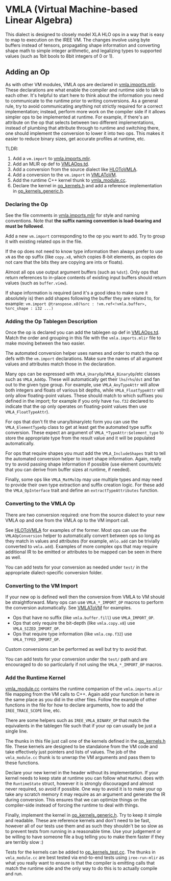 # VMLA (Virtual Machine-based Linear Algebra)

This dialect is designed to closely model XLA HLO ops in a way that is easy to
map to execution on the IREE VM. The changes involve using byte buffers instead
of tensors, propagating shape information and converting shape math to simple
integer arithmetic, and legalizing types to supported values (such as 1bit bools
to 8bit integers of 0 or 1).

## Adding an Op

As with other VM modules, VMLA ops are declared in
[vmla.imports.mlir](/iree/compiler/Dialect/VMLA/vmla.imports.mlir). These
declarations are what enable the compiler and runtime side to talk to each
other. It's helpful to start here to think about the information you need to
communicate to the runtime prior to writing conversions. As a general rule, try
to avoid communicating anything not strictly required for a correct
implementation; instead, perform more work on the compiler side if it allows
simpler ops to be implemented at runtime. For example, if there's an attribute
on the op that selects between two different implementations, instead of
plumbing that attribute through to runtime and switching there, one should
implement the conversion to lower it into two ops. This makes it easier to
reduce binary sizes, get accurate profiles at runtime, etc.

TLDR:

1.  Add a `vm.import` to
    [vmla.imports.mlir](/iree/compiler/Dialect/VMLA/vmla.imports.mlir).
2.  Add an MLIR op def to
    [VMLAOps.td](/iree/compiler/Dialect/VMLA/IR/VMLAOps.td).
3.  Add a conversion from the source dialect like
    [HLOToVMLA](/iree/compiler/Dialect/VMLA/Conversion/HLOToVMLA/).
4.  Add a conversion to the `vm.import` in
    [VMLAToVM](/iree/compiler/Dialect/VMLA/Conversion/VMLAToVM/).
5.  Add the runtime C++ kernel thunk to
    [vmla_module.cc](/iree/hal/vmla/vmla_module.cc).
6.  Declare the kernel in [op_kernels.h](/iree/modules/vmla/op_kernels.h) and add a
    reference implementation in
    [op_kernels_generic.h](/iree/modules/vmla/op_kernels_generic.h).

### Declaring the Op

See the file comments in
[vmla.imports.mlir](/iree/compiler/Dialect/VMLA/vmla.imports.mlir) for style and
naming conventions. Note that **the suffix naming convention is load-bearing and
must be followed**.

Add a new `vm.import` corresponding to the op you want to add. Try to group it
with existing related ops in the file.

If the op does not need to know type information then always prefer to use `xN`
as the op suffix (like `copy.x8`, which copies 8-bit elements, as copies do not
care that the bits they are copying are ints or floats).

Almost all ops use output argument buffers (such as `%dst`). Only ops that
return references to in-place contents of existing input buffers should return
values (such as `buffer.view`).

If shape information is required (and it's a good idea to make sure it
absolutely is) then add shapes following the buffer they are related to, for
example: `vm.import @transpose.x8(%src : !vm.ref<!vmla.buffer>, %src_shape : i32
...)`

### Adding the Op Tablegen Description

Once the op is declared you can add the tablegen op def in
[VMLAOps.td](/iree/compiler/Dialect/VMLA/IR/VMLAOps.td). Match the order and
grouping in this file with the `vmla.imports.mlir` file to make moving between
the two easier.

The automated conversion helper uses names and order to match the op defs with
the `vm.import` declarations. Make sure the names of all argument values and
attributes match those in the declaration.

Many ops can be expressed with `VMLA_UnaryOp`/`VMLA_BinaryOp`/etc classes such
as `VMLA_AddOp`. These will automatically get their `lhs`/`rhs`/`dst` and fan
out to the given type group. For example, use `VMLA_AnyTypeAttr` will allow both
integers and floats of various bit depths, while `VMLA_FloatTypeAttr` will only
allow floating-point values. These should match to which suffixes you defined in
the import; for example if you only have `foo.f32` declared to indicate that the
op only operates on floating-point values then use `VMLA_FloatTypeAttr`).

For ops that don't fit the unary/binary/etc form you can use the
`VMLA_ElementTypeOp` class to get at least get the automated type suffix
conversion. These expect an argument of `VMLA_*TypeAttr:$element_type` to store
the appropriate type from the result value and it will be populated
automatically.

For ops that require shapes you must add the `VMLA_IncludeShapes` trait to tell
the automated conversion helper to insert shape information. Again, really try
to avoid passing shape information if possible (use element counts/etc that you
can derive from buffer sizes at runtime, if needed).

Finally, some ops like `VMLA_MatMulOp` may use multiple types and may need to
provide their own type extraction and suffix creation logic. For these add the
`VMLA_OpInterface` trait and define an `extractTypeAttributes` function.

### Converting to the VMLA Op

There are two conversion required: one from the source dialect to your new VMLA
op and one from the VMLA op to the VM import call.

See [HLOToVMLA](/iree/compiler/Dialect/VMLA/Conversion/HLOToVMLA/) for examples
of the former. Most ops can use the `VMLAOpConversion` helper to automatically
convert between ops so long as they match in values and attributes (for example,
`mhlo.add` can be trivially converted to `vmla.add`). Examples of more complex
ops that may require additional IR to be emitted or attributes to be mapped can
be seen in there as well.

You can add tests for your conversion as needed under `test/` in the appropriate
dialect-specific conversion folder.

### Converting to the VM Import

If your new op is defined well then the conversion from VMLA to VM should be
straightforward. Many ops can use `VMLA_*_IMPORT_OP` macros to perform the
conversion automatically. See
[VMLAToVM](/iree/compiler/Dialect/VMLA/Conversion/VMLAToVM/) for examples.

*   Ops that have no suffix (like `vmla.buffer.fill`) use `VMLA_IMPORT_OP`.
*   Ops that only require the bit-depth (like `vmla.copy.x8`) use
    `VMLA_SIZED_IMPORT_OP`.
*   Ops that require type information (like `vmla.cmp.f32`) use
    `VMLA_TYPED_IMPORT_OP`.

Custom conversions can be performed as well but try to avoid that.

You can add tests for your conversion under the `test/` path and are encouraged
to do so particularly if not using the `VMLA_*_IMPORT_OP` macros.

### Add the Runtime Kernel

[vmla_module.cc](/iree/hal/vmla/vmla_module.cc) contains the runtime companion
of the `vmla.imports.mlir` file mapping from the VM calls to C++. Again add your
function in here in the same place as you did in the other files. Follow the
example of other functions in the file for how to declare arguments, how to add
the `IREE_TRACE_SCOPE` line, etc.

There are some helpers such as `IREE_VMLA_BINARY_OP` that match the equivalents
in the tablegen file such that if your op can usually be just a single line.

The thunks in this file just call one of the kernels defined in the
[op_kernels.h](/iree/modules/vmla/op_kernels.h) file. These kernels are designed to
be standalone from the VM code and take effectively just pointers and lists of
values. The job of the `vmla_module.cc` thunk is to unwrap the VM arguments and
pass them to these functions.

Declare your new kernel in the header without its implementation. If your kernel
needs to keep state at runtime you can follow what `MatMul` does with the
`RuntimeState` struct, however it is strongly discouraged and almost never
required, so avoid if possible. One way to avoid it is to make your op take any
scratch memory it may require as an argument and generate the IR during
conversion. This ensures that we can optimize things on the compiler-side
instead of forcing the runtime to deal with things.

Finally, implement the kernel in
[op_kernels_generic.h](/iree/modules/vmla/op_kernels_generic.h). Try to keep it
simple and readable. These are reference kernels and don't need to be fast,
however all of our tests use them and as such they shouldn't be so slow as to
prevent tests from running in a reasonable time. Use your judgement or be
willing to have someone file a bug telling you to make them faster if they are
terribly slow :)

Tests for the kernels can be added to
[op_kernels_test.cc](/iree/modules/vmla/op_kernels_test.cc). The thunks in
`vmla_module.cc` are best tested via end-to-end tests using `iree-run-mlir` as
what you really want to ensure is that the compiler is emitting calls that match
the runtime side and the only way to do this is to actually compile and run.
